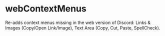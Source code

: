 # webContextMenus

Re-adds context menus missing in the web version of Discord: Links & Images (Copy/Open Link/Image), Text Area (Copy, Cut, Paste, SpellCheck).

